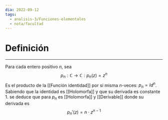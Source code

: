 ```yaml
---
dia: 2022-09-12
tags:
  - analisis-3/Funciones-elementales
  - nota/facultad
---
```

# Definición
---
Para cada entero positivo $n$, sea $$ p_n : \mathbb{C} \to \mathbb{C} : p_n(z) = z^n$$
Es el producto de la [[Función identidad]] por sí misma $n$-veces: $p_n = Id^n$. Sabiendo que la identidad es [[Holomorfa]] y que su derivada es constante $1$. se deduce que para $p_n$ es [[Holomorfa]] y [[Derivable]] donde su derivada es $$ p_n'(z) = n \cdot z^{n - 1} $$

